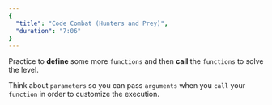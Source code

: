 ```yaml
---
{
  "title": "Code Combat (Hunters and Prey)",
  "duration": "7:06"
}
---
```


Practice to **define** some more `functions` and then **call** the `functions` to solve the level.

Think about `parameters` so you can pass `arguments` when you `call` your `function` in order to customize the execution.
